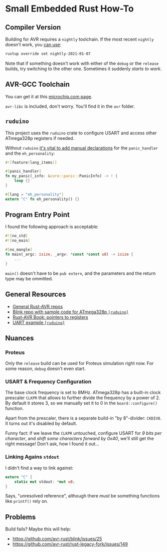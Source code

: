 # Small Embedded Rust How-To

## Compiler Version

Building for AVR requires a `nightly` toolchain.
If the most recent `nightly` doesn't work, you [can use](https://dev.to/mikla/comment/1d386):

```bash
rustup override set nightly-2021-01-07
```

Note that if something doesn't work with either of the `debug` or the `release` builds,
try switching to the other one. Sometimes it suddenly *starts to work*.

## AVR-GCC Toolchain

You can get it at this [microchip.com page](https://www.microchip.com/en-us/development-tools-tools-and-software/gcc-compilers-avr-and-arm).

`avr-libc` is included, don't worry. You'll find it in the `avr` folder.

## `ruduino`

This project uses the `ruduino` crate to configure USART and access other ATmega328p registers if needed.

Without `ruduino` [it's vital to add manual declarations](https://users.rust-lang.org/t/solved-hello-world-no-std-build-problem/23122/4) for the `panic_handler` and the `eh_personality`:

```rust
#![feature(lang_items)]

#[panic_handler]
fn my_panic(_info: &core::panic::PanicInfo) -> ! {
    loop {}
}

#[lang = "eh_personality"]
extern "C" fn eh_personality() {}
```

## Program Entry Point

I found the following approach is acceptable:

```rust
#![no_std]
#![no_main]

#[no_mangle]
fn main(_argc: isize, _argv: *const *const u8) -> isize {
    ...
}
```

`main()` doesn't have to be `pub extern`, and the parameters and the return type may be ommitted.

## General Resources
* [General Rust-AVR repos](https://github.com/orgs/avr-rust/repositories)
* [Blink repo with sample code for ATmega328p `[ruduino]`](https://github.com/avr-rust/blink)
* [Rust-AVR Book: pointers to registers](https://book.avr-rust.com/005.4-choosing-an-io-library.html)
* [UART example `[ruduino]`](https://github.com/avr-rust/ruduino/blob/master/examples/uart.rs)

## Nuances
### Proteus

Only the `release` build can be used for Proteus simulation right now. For some reason, `debug` doesn't even start.

### USART & Frequency Configuration

The base clock frequency is set to 8MHz. ATmega328p has a built-in clock prescaler `CLKPR` that allows
to further divide the frequency by a power of 2. By default it stores 3, so we manually set
it to 0 in the `board::configure()` function.

Apart from the prescaler, there is a separate build-in "by 8"-divider: `CKDIV8`. It turns out it's disabled
by default.

Funny fact: if we leave the `CLKPR` untouched, configure USART for _9 bits per character_, and
*shift some characters forward by 0x40*, we'll still get the right message! Don't ask, how I found it out...

### Linking Agains `stdout`

I didn't find a way to link against:

```rust
extern "C" {
    static mut stdout: *mut u8;
}
```

Says, "unresolved reference", although there *must* be something functions like `printf()` rely on.

## Problems

Build fails? Maybe this will help:

* https://github.com/avr-rust/blink/issues/25
* https://github.com/avr-rust/rust-legacy-fork/issues/149
